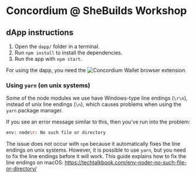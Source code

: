 # Concordium @ SheBuilds Workshop

## dApp instructions

1. Open the `dapp/` folder in a terminal.
2. Run `npm install` to install the dependencies.
3. Run the app with `npm start`.

For using the dapp, you need the ![Concordium Wallet browser extension](https://chrome.google.com/webstore/detail/concordium-wallet/mnnkpffndmickbiakofclnpoiajlegmg).

### Using `yarn` (on unix systems)

Some of the node modules we use have Windows-type line endings (`\r\n`), instead
of unix line endings (`\n`), which causes problems when using the `yarn` package
manager.

If you see an error message similar to this, then you've run into the problem:

``` sh
env: node\r: No such file or directory
```

The issue does not occur with `npm` because it automatically fixes the line
endings on unix systems.
However, it is possible to use `yarn`, but you need to fix the line endings
before it will work.
This guide explains how to fix the line endings on macOS: https://techtalkbook.com/env-noder-no-such-file-or-directory/
